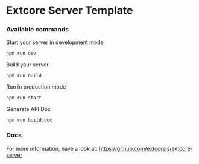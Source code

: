 # Extcore Server Template

### Available commands

Start your server in development mode

```shell
npm run dev
```
Build your server

```shell
npm run build
```

Run in production mode

```shell
npm run start
```

Generate API Doc

```shell
npm run build:doc
```

### Docs

For more information, have a look at: https://github.com/extcorejs/extcore-server
